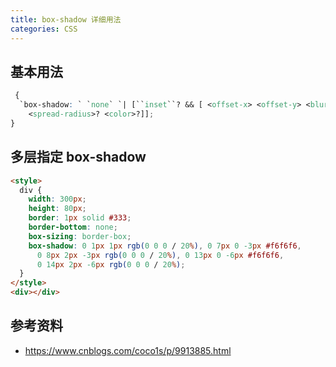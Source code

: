 ```yaml
---
title: box-shadow 详细用法
categories: CSS
---
```


## 基本用法

```css
 {
  `box-shadow: ` `none` `| [``inset``? && [ <offset-x> <offset-y> <blur-radius>?
    <spread-radius>? <color>?]];
}
```

## 多层指定 box-shadow

```html
<style>
  div {
    width: 300px;
    height: 80px;
    border: 1px solid #333;
    border-bottom: none;
    box-sizing: border-box;
    box-shadow: 0 1px 1px rgb(0 0 0 / 20%), 0 7px 0 -3px #f6f6f6,
      0 8px 2px -3px rgb(0 0 0 / 20%), 0 13px 0 -6px #f6f6f6,
      0 14px 2px -6px rgb(0 0 0 / 20%);
  }
</style>
<div></div>
```

## 参考资料

- <https://www.cnblogs.com/coco1s/p/9913885.html>
